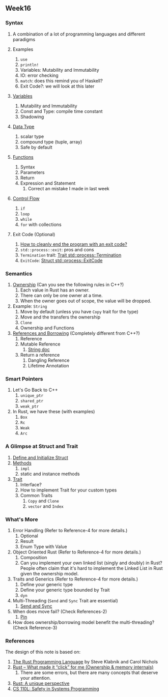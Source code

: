 ## Week16


### Syntax

1. A combination of a lot of programming languages and different paradigms

2. Examples
   1. `use`
   2. `println!`
   3. Variables: Mutability and Immutability
   4. IO: error checking
   5. `match`: does this remind you of Haskell?
   6. Exit Code?: we will look at this later

3. [Variables](https://doc.rust-lang.org/stable/book/ch03-01-variables-and-mutability.html)
   1. Mutability and Immutability
   2. Const and Type: compile time constant
   3. Shadowing

4. [Data Type](https://doc.rust-lang.org/stable/book/ch03-02-data-types.html)
   1. scalar type
   2. compound type (tuple, array)
   3. Safe by default

5. [Functions](https://doc.rust-lang.org/stable/book/ch03-03-how-functions-work.html)
   1. Syntax
   2. Parameters
   3. Return
   4. Expression and Statement
      1. Correct an mistake I made in last week

6. [Control Flow](https://doc.rust-lang.org/stable/book/ch03-05-control-flow.html)
   1. `if`
   2. `loop`
   3. `while`
   4. `for` with collections

7. Exit Code (Optional)
   1. [How to cleanly end the program with an exit code?](https://stackoverflow.com/questions/30281235/how-to-cleanly-end-the-program-with-an-exit-code)
   2. `std::process::exit`: pros and cons
   3. `Termination` trait: [Trait std::process::Termination](https://doc.rust-lang.org/stable/std/process/trait.Termination.html)
   4. `ExitCode`: [Struct std::process::ExitCode](https://doc.rust-lang.org/stable/std/process/struct.ExitCode.html)


### Semantics

1. [Ownership](https://doc.rust-lang.org/stable/book/ch04-01-what-is-ownership.html) (Can you see the following rules in C++?)
   1. Each value in Rust has an owner.
   2. There can only be one owner at a time.
   3. When the owner goes out of scope, the value will be dropped.
2. Example: `String`
   1. Move by default (unless you have `Copy` trait for the type)
   2. Move and the transfers the ownership
   3. `Clone`
   4. Ownership and Functions
3. [References and Borrowing](https://doc.rust-lang.org/stable/book/ch04-02-references-and-borrowing.html) (Completely different from C++?)
   1. Reference
   2. Mutable Reference
      1. [String doc](https://doc.rust-lang.org/std/string/struct.String.html)
   3. Return a reference
      1. Dangling Reference
      2. Lifetime Annotation


### Smart Pointers

1. Let's Go Back to C++
   1. `unique_ptr`
   2. `shared_ptr`
   3. `weak_ptr`
2. In Rust, we have these (with examples)
   1. `Box`
   2. `Rc`
   3. `Weak`
   4. `Arc`


### A Glimpse at Struct and Trait

1. [Define and Initialize Struct](https://doc.rust-lang.org/stable/book/ch05-01-defining-structs.html)
2. [Methods](https://doc.rust-lang.org/stable/book/ch05-03-method-syntax.html)
   1. `impl`
   2. static and instance methods
3. [Trait](https://doc.rust-lang.org/stable/book/ch10-02-traits.html)
   1. Interface?
   2. How to implement Trait for your custom types
   3. Common Traits
      1. `Copy` and `Clone`
      2. `vector` and `Index`


### What's More

1. Error Handling (Refer to Reference-4 for more details.)
   1. Optional
   2. Result
   3. Enum Type with Value
2. Object Oriented Rust (Refer to Reference-4 for more details.)
   1. Composition
   2. Can you implement your own linked list (singly and doubly) in Rust?
      People often claim that it's hard to implement the Linked List in Rust given the ownership model.
3. Traits and Generics (Refer to Reference-4 for more details.)
   1. Define your generic type
   2. Define your generic type bounded by Trait
   3. `dyn`
4. Multi-Threading (`Send` and `Sync` Trait are essential)
   1. [Send and Sync](https://stackoverflow.com/questions/59428096/understanding-the-send-trait)
5. When does move fail? (Check References-2)
   1. [Pin](https://doc.rust-lang.org/std/pin/index.html)
6. How does ownership/borrowing model benefit the multi-threading? (Check Reference-3)


### References

The design of this note is based on:
1. [The Rust Programming Language](https://doc.rust-lang.org/stable/book/) by Steve Klabnik and Carol Nichols
2. [Rust – What made it “click” for me (Ownership & memory internals)](https://deavid.wordpress.com/2021/06/06/rust-what-made-it-click-for-me-ownership-memory-internals/)
   1. There are some errors, but there are many concepts that deserve your attention.
3. [Rust: A unique perspective](https://limpet.net/mbrubeck/2019/02/07/rust-a-unique-perspective.html)
4. [CS 110L: Safety in Systems Programming](https://reberhardt.com/cs110l/spring-2020/)